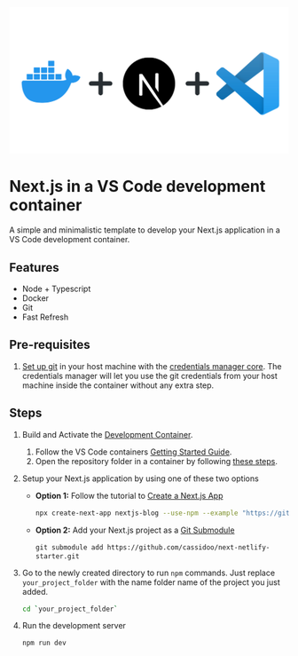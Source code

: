 ![Next.js Devcontainer](/banner.png?raw=true "Next.js Devcontainer")


# Next.js in a VS Code development container
A simple and minimalistic template to develop your Next.js application in a VS Code development container.

## Features
- Node + Typescript
- Docker
- Git
- Fast Refresh


## Pre-requisites
1. [Set up git](https://git-scm.com/book/en/v2/Getting-Started-Installing-Git) in your host machine with the [credentials manager core](https://github.com/microsoft/Git-Credential-Manager-Core). The credentials manager will let you use the git credentials from your host machine inside the container without any extra step.

## Steps
1. Build and Activate the [Development Container](https://code.visualstudio.com/docs/remote/containers).
   1. Follow the VS Code containers [Getting Started Guide](https://code.visualstudio.com/docs/remote/containers#_getting-started).
   2. Open the repository folder in a container by following [these steps](https://code.visualstudio.com/docs/remote/containers#_quick-start-open-an-existing-folder-in-a-container).
2. Setup your Next.js application by using one of these two options
   - **Option 1:** Follow the tutorial to [Create a Next.js App](https://nextjs.org/learn/basics/create-nextjs-app)
      ```bash
      npx create-next-app nextjs-blog --use-npm --example "https://github.com/vercel/next-learn/tree/master/basics/learn-starter"
      ```
   - **Option 2:** Add your Next.js project as a [Git Submodule](https://git-scm.com/book/en/v2/Git-Tools-Submodules)
      ```
      git submodule add https://github.com/cassidoo/next-netlify-starter.git
      ```

3. Go to the newly created directory to run `npm` commands. Just replace `your_project_folder` with the name folder name of the project you just added.
   ```bash
   cd `your_project_folder`
   ```
4. Run the development server
   ```bash
   npm run dev
   ```